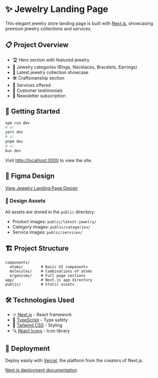 # ✨ Jewelry Landing Page

This elegant jewelry store landing page is built with [Next.js](https://nextjs.org), showcasing premium jewelry collections and services.

## 📋 Project Overview

- 🏆 Hero section with featured jewelry
- 💍 Jewelry categories (Rings, Necklaces, Bracelets, Earrings)
- 🌟 Latest jewelry collection showcase
- 🛠️ Craftsmanship section
- 🔧 Services offered
- 💬 Customer testimonials
- 📮 Newsletter subscription

## 🚀 Getting Started

```bash
npm run dev
# or
yarn dev
# or
pnpm dev
# or
bun dev
```

Visit [http://localhost:3000](http://localhost:3000) to view the site.

## 🎨 Figma Design

[View Jewelry Landing Page Design](https://www.figma.com/design/yGCGWZftLW6CQoGdwpsqRW/Ecommerce--Landing-Page--Community-?node-id=9-2&t=j3Yti5sX7eMY4VYo-0)

### 📁 Design Assets
All assets are stored in the `public` directory:
- Product images: `public/latest-jewelry/`
- Category images: `public/categories/`
- Service images: `public/services/`

## 🏗️ Project Structure

```
components/
  atoms/        # Basic UI components
  molecules/    # Combinations of atoms
  organisms/    # Full page sections
app/            # Next.js app directory
public/         # Static assets
```

## 🛠️ Technologies Used

- ⚛️ [Next.js](https://nextjs.org) - React framework
- 📘 [TypeScript](https://www.typescriptlang.org/) - Type safety
- 🎨 [Tailwind CSS](https://tailwindcss.com) - Styling
- 🔍 [React Icons](https://react-icons.github.io/react-icons/) - Icon library

## 🚀 Deployment

Deploy easily with [Vercel](https://vercel.com/new?utm_medium=default-template&filter=next.js&utm_source=create-next-app&utm_campaign=create-next-app-readme), the platform from the creators of Next.js.

[Next.js deployment documentation](https://nextjs.org/docs/app/building-your-application/deploying)

